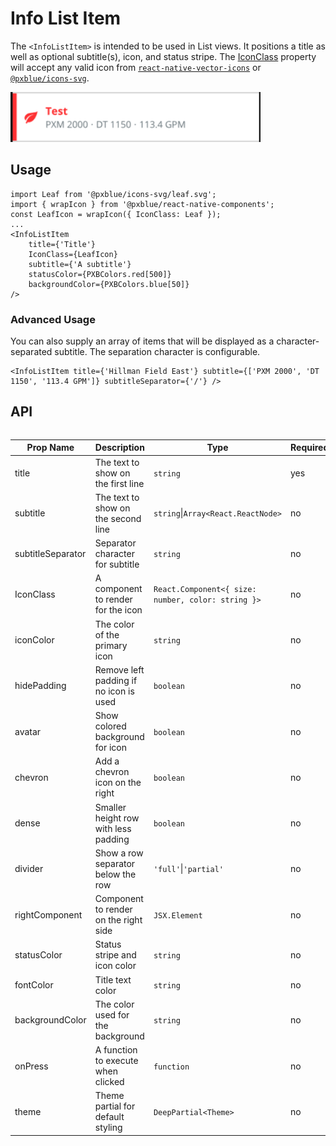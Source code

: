 # Info List Item

The `<InfoListItem>` is intended to be used in List views. It positions a title as well as optional subtitle(s), icon, and status stripe. The [IconClass](./iconWrapper.md) property will accept any valid icon from [`react-native-vector-icons`](https://www.npmjs.com/package/react-native-vector-icons) or [`@pxblue/icons-svg`](https://www.npmjs.com/package/@pxblue/icons-svg).

<img width="400" alt="Info List Item component" src="./images/infoListItem.png">

## Usage

```tsx
import Leaf from '@pxblue/icons-svg/leaf.svg';
import { wrapIcon } from '@pxblue/react-native-components';
const LeafIcon = wrapIcon({ IconClass: Leaf });
...
<InfoListItem
    title={'Title'}
    IconClass={LeafIcon}
    subtitle={'A subtitle'}
    statusColor={PXBColors.red[500]}
    backgroundColor={PXBColors.blue[50]}
/>
```

### Advanced Usage

You can also supply an array of items that will be displayed as a character-separated subtitle. The separation character is configurable.

```tsx
<InfoListItem title={'Hillman Field East'} subtitle={['PXM 2000', 'DT 1150', '113.4 GPM']} subtitleSeparator={'/'} />
```

## API

<div style="overflow: auto">

| Prop Name         | Description                            | Type                                               | Required | Default        |
| ----------------- | -------------------------------------- | -------------------------------------------------- | -------- | -------------- |
| title             | The text to show on the first line     | `string`                                           | yes      |                |
| subtitle          | The text to show on the second line    | `string`\|`Array<React.ReactNode>`                 | no       |                |
| subtitleSeparator | Separator character for subtitle       | `string`                                           | no       | '·' ('\u00B7') |
| IconClass         | A component to render for the icon     | `React.Component<{ size: number, color: string }>` | no       |                |
| iconColor         | The color of the primary icon          | `string`                                           | no       |                |
| hidePadding       | Remove left padding if no icon is used | `boolean`                                          | no       | false          |
| avatar            | Show colored background for icon       | `boolean`                                          | no       | false          |
| chevron           | Add a chevron icon on the right        | `boolean`                                          | no       | false          |
| dense             | Smaller height row with less padding   | `boolean`                                          | no       | false          |
| divider           | Show a row separator below the row     | `'full'`\|`'partial'`                              | no       |                |
| rightComponent    | Component to render on the right side  | `JSX.Element`                                      | no       |                |
| statusColor       | Status stripe and icon color           | `string`                                           | no       |                |
| fontColor         | Title text color                       | `string`                                           | no       |                |
| backgroundColor   | The color used for the background      | `string`                                           | no       |                |
| onPress           | A function to execute when clicked     | `function`                                         | no       |                |
| theme             | Theme partial for default styling      | `DeepPartial<Theme>`                               | no       |                |

</div>
